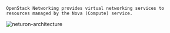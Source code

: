 ```
OpenStack Networking provides virtual networking services to
resources managed by the Nova (Compute) service.
```
![neturon-architecture](https://cloud.githubusercontent.com/assets/3624858/9194449/ebe47b5e-4038-11e5-9ba6-fa2d483d84f3.png)
